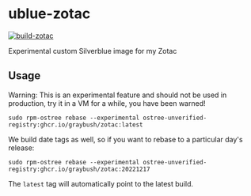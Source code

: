 # ublue-zotac

[![build-zotac](https://github.com/graybush/ublue-zotac/actions/workflows/build.yml/badge.svg)](https://github.com/graybush/ublue-zotac/actions/workflows/build.yml)

Experimental custom Silverblue image for my Zotac

## Usage

Warning: This is an experimental feature and should not be used in production, try it in a VM for a while, you have been warned!

    sudo rpm-ostree rebase --experimental ostree-unverified-registry:ghcr.io/graybush/zotac:latest

We build date tags as well, so if you want to rebase to a particular day's release:

    sudo rpm-ostree rebase --experimental ostree-unverified-registry:ghcr.io/graybush/zotac:20221217

The `latest` tag will automatically point to the latest build.

